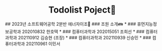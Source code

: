 <div align="center"> 
 
# Todolist Poject📝

</div>
 ## 2023년 소프트웨어공학 2분반 에너자이조💪
 ### 조원 소개👪
 * ### 휴먼지능정보공학과 202010832 한호택
 * ### 컴퓨터과학과 202015051 조희선
 * ### 컴퓨터과학과 202110912 김승현 (조장)
 * ### 컴퓨터과학과 202110939 신승민
 * ### 컴퓨터과학과 202110961 이민서
 
